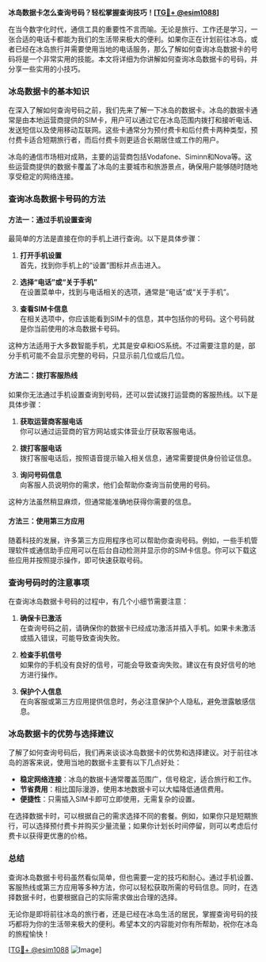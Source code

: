 **冰岛数据卡怎么查询号码？轻松掌握查询技巧！[[TG💪+ @esim1088](https://t.me/s/esim1088)]**

在当今数字化时代，通信工具的重要性不言而喻。无论是旅行、工作还是学习，一张合适的电话卡都能为我们的生活带来极大的便利。如果你正在计划前往冰岛，或者已经在冰岛旅行并需要使用当地的电话服务，那么了解如何查询冰岛数据卡的号码将是一个非常实用的技能。本文将详细为你讲解如何查询冰岛数据卡的号码，并分享一些实用的小技巧。

### 冰岛数据卡的基本知识

在深入了解如何查询号码之前，我们先来了解一下冰岛的数据卡。冰岛的数据卡通常是由本地运营商提供的SIM卡，用户可以通过它在冰岛范围内拨打和接听电话、发送短信以及使用移动互联网。这些卡通常分为预付费卡和后付费卡两种类型，预付费卡适合短期旅行者，而后付费卡则更适合长期居住或工作的用户。

冰岛的通信市场相对成熟，主要的运营商包括Vodafone、Siminn和Nova等。这些运营商提供的数据卡覆盖了冰岛的主要城市和旅游景点，确保用户能够随时随地享受稳定的网络连接。

### 查询冰岛数据卡号码的方法

#### 方法一：通过手机设置查询

最简单的方法是直接在你的手机上进行查询。以下是具体步骤：

1. **打开手机设置**  
   首先，找到你手机上的“设置”图标并点击进入。

2. **选择“电话”或“关于手机”**  
   在设置菜单中，找到与电话相关的选项，通常是“电话”或“关于手机”。

3. **查看SIM卡信息**  
   在相关选项中，你应该能看到SIM卡的信息，其中包括你的号码。这个号码就是你当前使用的冰岛数据卡号码。

这种方法适用于大多数智能手机，尤其是安卓和iOS系统。不过需要注意的是，部分手机可能不会显示完整的号码，只显示前几位或后几位。

#### 方法二：拨打客服热线

如果你无法通过手机设置查询到号码，还可以尝试拨打运营商的客服热线。以下是具体步骤：

1. **获取运营商客服电话**  
   你可以通过运营商的官方网站或实体营业厅获取客服电话。

2. **拨打客服电话**  
   拨打客服电话后，按照语音提示输入相关信息，通常需要提供身份验证信息。

3. **询问号码信息**  
   向客服人员说明你的需求，他们会帮助你查询当前使用的号码。

这种方法虽然稍显麻烦，但通常能准确地获得你需要的信息。

#### 方法三：使用第三方应用

随着科技的发展，许多第三方应用程序也可以帮助你查询号码。例如，一些手机管理软件或通信助手应用可以在后台自动检测并显示你的SIM卡信息。你可以下载这些应用并按照提示操作，即可快速获取号码。

### 查询号码时的注意事项

在查询冰岛数据卡号码的过程中，有几个小细节需要注意：

1. **确保卡已激活**  
   在查询号码之前，请确保你的数据卡已经成功激活并插入手机。如果卡未激活或插入错误，可能导致查询失败。

2. **检查手机信号**  
   如果你的手机没有良好的信号，可能会导致查询失败。建议在有良好信号的地方进行操作。

3. **保护个人信息**  
   在向客服或第三方应用提供信息时，务必注意保护个人隐私，避免泄露敏感信息。

### 冰岛数据卡的优势与选择建议

了解了如何查询号码后，我们再来谈谈冰岛数据卡的优势和选择建议。对于前往冰岛的游客来说，使用当地的数据卡主要有以下几点好处：

- **稳定网络连接**：冰岛的数据卡通常覆盖范围广，信号稳定，适合旅行和工作。
- **节省费用**：相比国际漫游，使用本地数据卡可以大幅降低通信费用。
- **便捷性**：只需插入SIM卡即可立即使用，无需复杂的设置。

在选择数据卡时，可以根据自己的需求选择不同的套餐。例如，如果你只是短期旅行，可以选择预付费卡并购买少量流量；如果你计划长时间停留，则可以考虑后付费卡以获得更优惠的价格。

### 总结

查询冰岛数据卡号码虽然看似简单，但也需要一定的技巧和耐心。通过手机设置、客服热线或第三方应用等多种方法，你可以轻松获取所需的号码信息。同时，在选择数据卡时，也要根据自己的实际需求做出合理的选择。

无论你是即将前往冰岛的旅行者，还是已经在冰岛生活的居民，掌握查询号码的技巧都将为你的生活带来极大的便利。希望本文的内容能对你有所帮助，祝你在冰岛的旅程愉快！

[[TG💪+ @esim1088](https://t.me/s/esim1088) ![Image](https://i.postimg.cc/4NQfJmqS/Snipaste-2025-05-13-00-14-12.png)]
